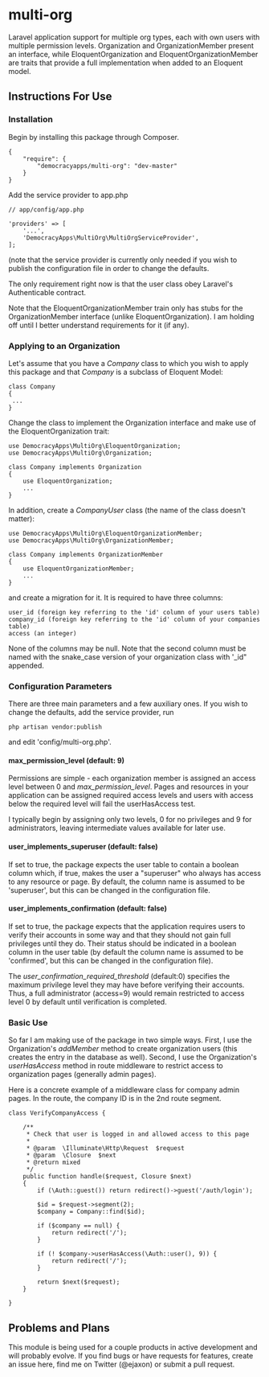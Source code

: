 # multi-org
Laravel application support for multiple org types, each with own users with multiple permission levels. Organization 
and OrganizationMember present an interface, while EloquentOrganization and EloquentOrganizationMember are traits that provide 
a full implementation when added to an Eloquent model.


## Instructions For Use

### Installation

Begin by installing this package through Composer.

    {
        "require": {
            "democracyapps/multi-org": "dev-master"
        }
    }

Add the service provider to app.php


    // app/config/app.php
    
    'providers' => [
        '...',
        'DemocracyApps\MultiOrg\MultiOrgServiceProvider',
    ];

(note that the service provider is currently only needed if you wish to publish the configuration file in order to change the defaults.

The only requirement right now is that the user class obey Laravel's Authenticable contract. 

Note that the EloquentOrganizationMember train only has stubs for the OrganizationMember 
interface (unlike EloquentOrganization). I am holding off until I better understand requirements for it (if any).

### Applying to an Organization

Let's assume that you have a *Company* class to which you wish to apply this package and that *Company* is a subclass of Eloquent Model:

    class Company 
    {
     ...
    }
    
Change the class to implement the Organization interface and make use of the EloquentOrganization trait:

    use DemocracyApps\MultiOrg\EloquentOrganization;
    use DemocracyApps\MultiOrg\Organization;

    class Company implements Organization
    {
        use EloquentOrganization;
        ...
    }
    
In addition, create a *CompanyUser* class (the name of the class doesn't matter):

    use DemocracyApps\MultiOrg\EloquentOrganizationMember;
    use DemocracyApps\MultiOrg\OrganizationMember;

    class Company implements OrganizationMember
    {
        use EloquentOrganizationMember;
        ...
    }

and create a migration for it. It is required to have three columns:

    user_id (foreign key referring to the 'id' column of your users table)
    company_id (foreign key referring to the 'id' column of your companies table)
    access (an integer)

None of the columns may be null. Note that the second column must be named with the snake_case version of your organization class with '_id" appended.

### Configuration Parameters

There are three main parameters and a few auxiliary ones. If you wish to change the defaults, add the service provider, run

    php artisan vendor:publish

and edit 'config/multi-org.php'.

#### max_permission_level (default: 9)

Permissions are simple - each organization member is assigned an access level between 0 and *max_permission_level*. 
Pages and resources in your application can be assigned required access levels and users with access below the
required level will fail the userHasAccess test. 
 
I typically begin by assigning only two levels, 0 for no privileges and 9 for administrators, leaving
intermediate values available for later use.

#### user_implements_superuser (default: false)

If set to true, the package expects the user table to contain a boolean column which, if true, makes the user a "superuser" who
always has access to any resource or page. By default, the column name is assumed to be 'superuser', but this can be changed 
in the configuration file.

#### user_implements_confirmation (default: false)

If set to true, the package expects that the application requires users to verify their accounts in some way and that they should
not gain full privileges until they do. Their status should be indicated in a boolean column in the user table (by default the
column name is assumed to be 'confirmed', but this can be changed in the configuration file). 

The *user_confirmation_required_threshold* (default:0) specifies the maximum privilege level they may have before verifying their
accounts. Thus, a full administrator (access=9) would remain restricted to access level 0 by default until verification is completed.

### Basic Use

So far I am making use of the package in two simple ways. First, I use the Organization's *addMember* method to create
organization users (this creates the entry in the database as well). Second, I use the Organization's *userHasAccess* method
in route middleware to restrict access to organization pages (generally admin pages).

Here is a concrete example of a middleware class for company admin pages. In the route, the company ID is in the 2nd route segment.

    class VerifyCompanyAccess {
    
    	/**
    	 * Check that user is logged in and allowed access to this page
    	 *
    	 * @param  \Illuminate\Http\Request  $request
    	 * @param  \Closure  $next
    	 * @return mixed
    	 */
    	public function handle($request, Closure $next)
    	{
            if (\Auth::guest()) return redirect()->guest('/auth/login');
    
            $id = $request->segment(2);
            $company = Company::find($id);
    
            if ($company == null) {
                return redirect('/');
            }
    
            if (! $company->userHasAccess(\Auth::user(), 9)) {
                return redirect('/');
            }
    
    		return $next($request);
    	}
    
    }
    
## Problems and Plans
 
This module is being used for a couple products in active development and will probably evolve. If you find bugs or have
requests for features, create an issue here, find me on Twitter (@ejaxon) or submit a pull request.

